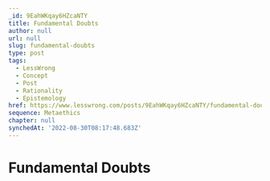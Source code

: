 ```yaml
---
_id: 9EahWKqay6HZcaNTY
title: Fundamental Doubts
author: null
url: null
slug: fundamental-doubts
type: post
tags:
  - LessWrong
  - Concept
  - Post
  - Rationality
  - Epistemology
href: https://www.lesswrong.com/posts/9EahWKqay6HZcaNTY/fundamental-doubts
sequence: Metaethics
chapter: null
synchedAt: '2022-08-30T08:17:48.683Z'
---
```

# Fundamental Doubts

